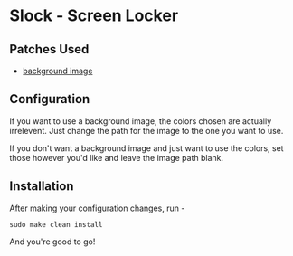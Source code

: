 # Slock - Screen Locker
## Patches Used
- [background image](https://tools.suckless.org/slock/patches/background-image/)

## Configuration
If you want to use a background image, the colors chosen are actually irrelevent. Just change the path for the image to the one you want to use.

If you don't want a background image and just want to use the colors, set those however you'd like and leave the image path blank.

## Installation
After making your configuration changes, run -
```
sudo make clean install
```
And you're good to go!
